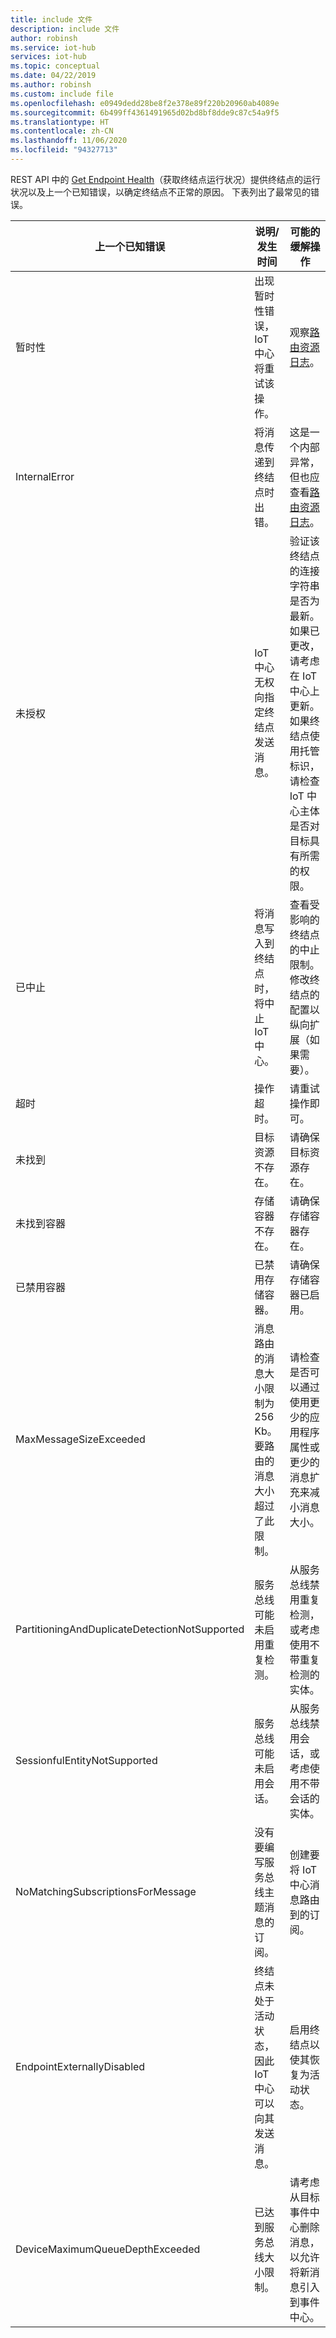 ```yaml
---
title: include 文件
description: include 文件
author: robinsh
ms.service: iot-hub
services: iot-hub
ms.topic: conceptual
ms.date: 04/22/2019
ms.author: robinsh
ms.custom: include file
ms.openlocfilehash: e0949dedd28be8f2e378e89f220b20960ab4089e
ms.sourcegitcommit: 6b499ff4361491965d02bd8bf8dde9c87c54a9f5
ms.translationtype: HT
ms.contentlocale: zh-CN
ms.lasthandoff: 11/06/2020
ms.locfileid: "94327713"
---
```

REST API 中的 [Get Endpoint Health](https://docs.microsoft.com/rest/api/iothub/iothubresource/getendpointhealth#iothubresource_getendpointhealth)（获取终结点运行状况）提供终结点的运行状况以及上一个已知错误，以确定终结点不正常的原因。 下表列出了最常见的错误。

|上一个已知错误|说明/发生时间|可能的缓解操作|
|-----|-----|-----|
|暂时性|出现暂时性错误，IoT 中心将重试该操作。|观察[路由资源日志](/iot-hub/monitor-iot-hub-reference#routes)。|
|InternalError|将消息传递到终结点时出错。|这是一个内部异常，但也应查看[路由资源日志](/iot-hub/monitor-iot-hub-reference#routes)。|
|未授权|IoT 中心无权向指定终结点发送消息。|验证该终结点的连接字符串是否为最新。 如果已更改，请考虑在 IoT 中心上更新。 如果终结点使用托管标识，请检查 IoT 中心主体是否对目标具有所需的权限。|
|已中止|将消息写入到终结点时，将中止 IoT 中心。|查看受影响的终结点的中止限制。 修改终结点的配置以纵向扩展（如果需要）。|
|超时|操作超时。|请重试操作即可。|
|未找到|目标资源不存在。|请确保目标资源存在。|
|未找到容器|存储容器不存在。|请确保存储容器存在。|
|已禁用容器|已禁用存储容器。|请确保存储容器已启用。|
|MaxMessageSizeExceeded|消息路由的消息大小限制为 256 Kb。要路由的消息大小超过了此限制。|请检查是否可以通过使用更少的应用程序属性或更少的消息扩充来减小消息大小。|
|PartitioningAndDuplicateDetectionNotSupported|服务总线可能未启用重复检测。|从服务总线禁用重复检测，或考虑使用不带重复检测的实体。|
|SessionfulEntityNotSupported|服务总线可能未启用会话。|从服务总线禁用会话，或考虑使用不带会话的实体。|
|NoMatchingSubscriptionsForMessage|没有要编写服务总线主题消息的订阅。|创建要将 IoT 中心消息路由到的订阅。|
|EndpointExternallyDisabled|终结点未处于活动状态，因此 IoT 中心可以向其发送消息。|启用终结点以使其恢复为活动状态。|
|DeviceMaximumQueueDepthExceeded|已达到服务总线大小限制。|请考虑从目标事件中心删除消息，以允许将新消息引入到事件中心。|